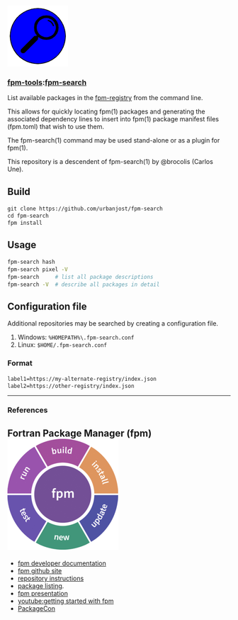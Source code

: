 ![string](docs/images/search.gif)
### [fpm-tools](https://github.com/search?q="fpm-tools"%20in:topic%20language:fortran):[fpm-search](https://urbanjost.github.io/fpm-search/fpm-search.1.html)

List available packages in the
[fpm-registry](https://fortran-lang.org/packages/fpm) from the
command line.

This allows for quickly locating fpm(1) packages and generating the
associated dependency lines to insert into fpm(1) package manifest files
(fpm.toml) that wish to use them.

The fpm-search(1) command may be used stand-alone or as a plugin for
fpm(1).

This repository is a descendent of fpm-search(1) by @brocolis
(Carlos Une).

## Build
```
git clone https://github.com/urbanjost/fpm-search
cd fpm-search
fpm install
```
## Usage
```bash
fpm-search hash
fpm-search pixel -V
fpm-search     # list all package descriptions
fpm-search -V  # describe all packages in detail
```
## Configuration file

Additional repositories may be searched by creating a
configuration file.

1. Windows: `%HOMEPATH%\.fpm-search.conf`
2. Linux: `$HOME/.fpm-search.conf`

### Format
```
label1=https://my-alternate-registry/index.json
label2=https://other-registry/index.json
```
---
### References
## Fortran Package Manager (fpm) ![fpm](docs/images/fpm_wheel.gif)
 - [fpm developer documentation](https://fortran-lang.github.io/fpm)
 - [fpm github site](https://github.com/fortran-lang/fpm)
 - [repository instructions](https://github.com/fortran-lang/fpm-registry)
 - [package listing](https://fortran-lang.org/packages).
 - [fpm presentation](https://tcevents.chem.uzh.ch/event/12/contributions/39/attachments/35/104/Richardson-fpm-presentation.pdf)
 - [youtube:getting started with fpm](https://www.youtube.com/watch?v=pg77uR792YU)
 - [PackageCon]( https://www.youtube.com/watch?v=g7ECnr_Q7Ck)
